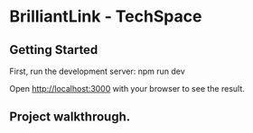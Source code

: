 # BrilliantLink - TechSpace

## Getting Started

First, run the development server: npm run dev

Open [http://localhost:3000](http://localhost:3000) with your browser to see the result.

## Project walkthrough.
